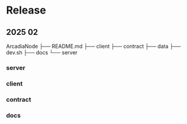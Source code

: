 # Release

## 2025 02
ArcadiaNode
├── README.md
├── client
├── contract
├── data
├── dev.sh
├── docs
└── server

### server
### client
### contract
### docs